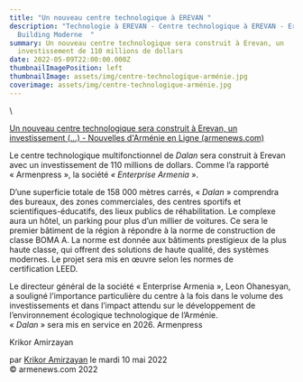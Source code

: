 ```yaml
---
title: "Un nouveau centre technologique à EREVAN "
description: "Technologie à EREVAN - Centre technologique à EREVAN - Erevan
  Building Moderne  "
summary: Un nouveau centre technologique sera construit à Erevan, un
  investissement de 110 millions de dollars
date: 2022-05-09T22:00:00.000Z
thumbnailImagePosition: left
thumbnailImage: assets/img/centre-technologique-arménie.jpg
coverimage: assets/img/centre-technologique-arménie.jpg
---
```

<!--StartFragment-->\
<!--StartFragment-->

[Un nouveau centre technologique sera construit à Erevan, un investissement (...) - Nouvelles d'Arménie en Ligne (armenews.com)](https://armenews.com/spip.php?page=article&id_article=92569)

<!--EndFragment-->

Le centre technologique multifonctionnel de *Dalan* sera construit à Erevan avec un investissement de 110 millions de dollars. Comme l’a rapporté « Armenpress », la société *« Enterprise Armenia* ».

D’une superficie totale de 158 000 mètres carrés, « *Dalan* » comprendra des bureaux, des zones commerciales, des centres sportifs et scientifiques-éducatifs, des lieux publics de réhabilitation. Le complexe aura un hôtel, un parking pour plus d’un millier de voitures. Ce sera le premier bâtiment de la région à répondre à la norme de construction de classe BOMA A. La norme est donnée aux bâtiments prestigieux de la plus haute classe, qui offrent des solutions de haute qualité, des systèmes modernes. Le projet sera mis en œuvre selon les normes de certification LEED.

Le directeur général de la société « Enterprise Armenia », Leon Ohanesyan, a souligné l’importance particulière du centre à la fois dans le volume des investissements et dans l’impact attendu sur le développement de l’environnement écologique technologique de l’Arménie.\
« *Dalan* » sera mis en service en 2026. Armenpress

Krikor Amirzayan

par [Krikor Amirzayan](https://armenews.com/spip.php?page=auteur&id_auteur=33) le mardi 10 mai 2022\
© armenews.com 2022



<!--EndFragment-->